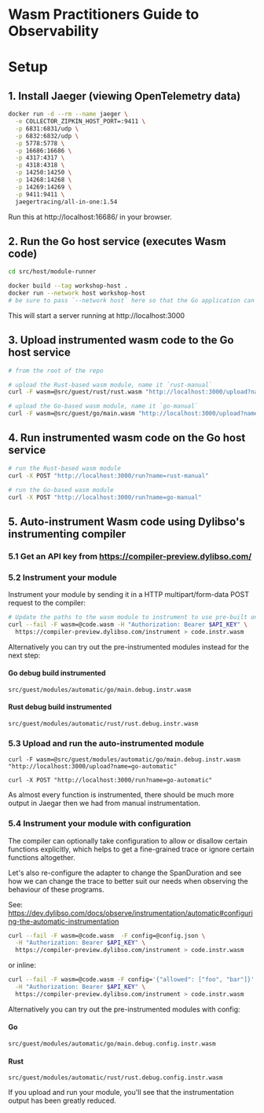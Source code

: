 # Wasm Practitioners Guide to Observability

# Setup

## 1. Install Jaeger (viewing OpenTelemetry data)

```sh
docker run -d --rm --name jaeger \
  -e COLLECTOR_ZIPKIN_HOST_PORT=:9411 \
  -p 6831:6831/udp \
  -p 6832:6832/udp \
  -p 5778:5778 \
  -p 16686:16686 \
  -p 4317:4317 \
  -p 4318:4318 \
  -p 14250:14250 \
  -p 14268:14268 \
  -p 14269:14269 \
  -p 9411:9411 \
  jaegertracing/all-in-one:1.54
```

Run this at http://localhost:16686/ in your browser.


## 2. Run the Go host service (executes Wasm code) 

```sh
cd src/host/module-runner

docker build --tag workshop-host .
docker run --network host workshop-host
# be sure to pass `--network host` here so that the Go application can reach Jaeger
```

This will start a server running at http://localhost:3000

## 3. Upload instrumented wasm code to the Go host service

```sh
# from the root of the repo

# upload the Rust-based wasm module, name it `rust-manual`
curl -F wasm=@src/guest/rust/rust.wasm "http://localhost:3000/upload?name=rust-manual"

# upload the Go-based wasm module, name it `go-manual`
curl -F wasm=@src/guest/go/main.wasm "http://localhost:3000/upload?name=go-manual"
```

## 4. Run instrumented wasm code on the Go host service

```sh
# run the Rust-based wasm module
curl -X POST "http://localhost:3000/run?name=rust-manual"

# run the Go-based wasm module
curl -X POST "http://localhost:3000/run?name=go-manual"
```

## 5. Auto-instrument Wasm code using Dylibso's instrumenting compiler

### 5.1 Get an API key from https://compiler-preview.dylibso.com/

### 5.2 Instrument your module

Instrument your module by sending it in a HTTP multipart/form-data POST request to the compiler:

```sh
# Update the paths to the wasm module to instrument to use pre-built ones, or bring your own! Be sure to also set or fill-in $API_KEY
curl --fail -F wasm=@code.wasm -H "Authorization: Bearer $API_KEY" \
  https://compiler-preview.dylibso.com/instrument > code.instr.wasm
```

Alternatively you can try out the pre-instrumented modules instead for the next step:

#### Go debug build instrumented

`src/guest/modules/automatic/go/main.debug.instr.wasm`

#### Rust debug build instrumented

`src/guest/modules/automatic/rust/rust.debug.instr.wasm`

### 5.3 Upload and run the auto-instrumented module

`curl -F wasm=@src/guest/modules/automatic/go/main.debug.instr.wasm "http://localhost:3000/upload?name=go-automatic"`

`curl -X POST "http://localhost:3000/run?name=go-automatic"`

As almost every function is instrumented, there should be much more output in Jaegar then we had from manual instrumentation.

### 5.4 Instrument your module with configuration
The compiler can optionally take configuration to allow or disallow certain functions explicitly, 
which helps to get a fine-grained trace or ignore certain functions altogether. 

Let's also re-configure the adapter to change the SpanDuration and see how we can change the trace
to better suit our needs when observing the behaviour of these programs.

See: https://dev.dylibso.com/docs/observe/instrumentation/automatic#configuring-the-automatic-instrumentation

```sh
curl --fail -F wasm=@code.wasm  -F config=@config.json \
  -H "Authorization: Bearer $API_KEY" \
  https://compiler-preview.dylibso.com/instrument > code.instr.wasm
```

or inline: 

```sh
curl --fail -F wasm=@code.wasm -F config='{"allowed": ["foo", "bar"]}' \
  -H "Authorization: Bearer $API_KEY" \
  https://compiler-preview.dylibso.com/instrument > code.instr.wasm
```

Alternatively you can try out the pre-instrumented modules with config:

#### Go

`src/guest/modules/automatic/go/main.debug.config.instr.wasm`

#### Rust

`src/guest/modules/automatic/rust/rust.debug.config.instr.wasm`

If you upload and run your module, you'll see that the instrumentation output has been greatly reduced.
